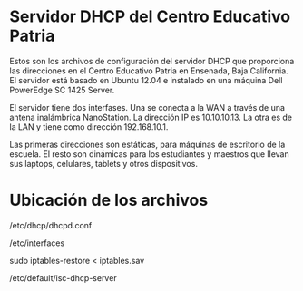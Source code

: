 Servidor DHCP del Centro Educativo Patria
=========================================

Estos son los archivos de configuración del servidor DHCP que proporciona las direcciones en el Centro Educativo Patria en Ensenada, Baja California. El servidor está basado en Ubuntu 12.04 e instalado en una máquina Dell PowerEdge SC 1425 Server.

El servidor tiene dos interfases. Una se conecta a la WAN a través de una antena inalámbrica NanoStation. La dirección IP es 10.10.10.13. La otra es de la LAN y tiene como dirección 192.168.10.1.

Las primeras direcciones son estáticas, para máquinas de escritorio de la escuela. El resto son dinámicas para los estudiantes y maestros que llevan sus laptops, celulares, tablets y otros dispositivos.

Ubicación de los archivos
=========================

/etc/dhcp/dhcpd.conf

/etc/interfaces

sudo iptables-restore < iptables.sav

/etc/default/isc-dhcp-server
